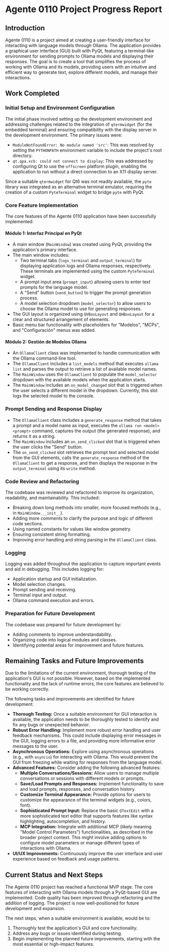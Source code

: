 # Agente 0110 Project Progress Report

## Introduction

Agente 0110 is a project aimed at creating a user-friendly interface for interacting with language models through Ollama. The application provides a graphical user interface (GUI) built with PyQt, featuring a terminal-like environment for sending prompts to Ollama models and displaying their responses. The goal is to create a tool that simplifies the process of working with Ollama and its models, providing users with an intuitive and efficient way to generate text, explore different models, and manage their interactions.

## Work Completed

### Initial Setup and Environment Configuration

The initial phase involved setting up the development environment and addressing challenges related to the integration of `qtermwidget` (for the embedded terminal) and ensuring compatibility with the display server in the development environment. The primary issues were:

*   `ModuleNotFoundError: No module named 'src'`: This was resolved by setting the `PYTHONPATH` environment variable to include the project's root directory.
*   `qt.qpa.xcb: could not connect to display`: This was addressed by configuring Qt to use the `offscreen` platform plugin, enabling the application to run without a direct connection to an X11 display server.

Since a suitable `qtermwidget` for Qt6 was not readily available, the `pyte` library was integrated as an alternative terminal emulator, requiring the creation of a custom `PyteTerminal` widget to bridge `pyte` with PyQt.

### Core Feature Implementation

The core features of the Agente 0110 application have been successfully implemented:

#### Módulo 1: Interfaz Principal en PyQt

*   A main window (`MainWindow`) was created using PyQt, providing the application's primary interface.
*   The main window includes:
    *   Two terminal tabs (`logs_terminal` and `output_terminal`) for displaying application logs and Ollama responses, respectively. These terminals are implemented using the custom `PyteTerminal` widget.
    *   A prompt input area (`prompt_input`) allowing users to enter text prompts for the language model.
    *   A "Send" button (`send_button`) to trigger the prompt generation process.
    *   A model selection dropdown (`model_selector`) to allow users to choose the Ollama model to use for generating responses.
*   The GUI layout is organized using `QVBoxLayout` and `QHBoxLayout` for a clear and structured arrangement of elements.
*   Basic menu bar functionality with placeholders for "Modelos", "MCPs", and "Configuración" menus was added.

#### Módulo 2: Gestión de Modelos Ollama

*   An `OllamaClient` class was implemented to handle communication with the Ollama command-line tool.
*   The `OllamaClient` includes a `list_models` method that executes `ollama list` and parses the output to retrieve a list of available model names.
*   The `MainWindow` uses the `OllamaClient` to populate the `model_selector` dropdown with the available models when the application starts.
*   The `MainWindow` includes an `on_model_changed` slot that is triggered when the user selects a different model in the dropdown. Currently, this slot logs the selected model to the console.

### Prompt Sending and Response Display

*   The `OllamaClient` class includes a `generate_response` method that takes a prompt and a model name as input, executes the `ollama run <model> <prompt>` command, captures the output (the generated response), and returns it as a string.
*   The `MainWindow` includes an `on_send_clicked` slot that is triggered when the user clicks the "Send" button.
*   The `on_send_clicked` slot retrieves the prompt text and selected model from the GUI elements, calls the `generate_response` method of the `OllamaClient` to get a response, and then displays the response in the `output_terminal` using its `write` method.

### Code Review and Refactoring

The codebase was reviewed and refactored to improve its organization, readability, and maintainability. This included:

*   Breaking down long methods into smaller, more focused methods (e.g., in `MainWindow.__init__`).
*   Adding more comments to clarify the purpose and logic of different code sections.
*   Using named constants for values like window geometry.
*   Ensuring consistent string formatting.
*   Improving error handling and string parsing in the `OllamaClient` class.

### Logging

Logging was added throughout the application to capture important events and aid in debugging. This includes logging for:

*   Application startup and GUI initialization.
*   Model selection changes.
*   Prompt sending and receiving.
*   Terminal input and output.
*   Ollama command execution and errors.

### Preparation for Future Development

The codebase was prepared for future development by:

*   Adding comments to improve understandability.
*   Organizing code into logical modules and classes.
*   Identifying potential areas for improvement and future features.

## Remaining Tasks and Future Improvements

Due to the limitations of the current environment, thorough testing of the application's GUI is not possible. However, based on the implemented functionality and the lack of runtime errors, the core features are believed to be working correctly.

The following tasks and improvements are identified for future development:

*   **Thorough Testing:** Once a suitable environment for GUI interaction is available, the application needs to be thoroughly tested to identify and fix any bugs or unexpected behavior.
*   **Robust Error Handling:** Implement more robust error handling and user feedback mechanisms. This could include displaying error messages in the GUI, logging errors to a file, and providing more informative error messages to the user.
*   **Asynchronous Operations:** Explore using asynchronous operations (e.g., with `asyncio`) for interacting with Ollama. This would prevent the GUI from freezing while waiting for responses from the language model.
*   **Advanced Features:** Consider adding the following advanced features:
    *   **Multiple Conversations/Sessions:** Allow users to manage multiple conversations or sessions with different models or prompts.
    *   **Save/Load Prompts and Responses:** Implement functionality to save and load prompts, responses, and conversation history.
    *   **Customize Terminal Appearance:** Provide options for users to customize the appearance of the terminal widgets (e.g., colors, font).
    *   **Sophisticated Prompt Input:** Replace the basic `QTextEdit` with a more sophisticated text editor that supports features like syntax highlighting, autocompletion, and history.
    *   **MCP Integration:** Integrate with additional MCP (likely meaning "Model Control Parameters") functionalities, as described in the broader project context. This might involve adding options to configure model parameters or manage different types of interactions with Ollama.
*   **UI/UX Improvements:** Continuously improve the user interface and user experience based on feedback and usage patterns.

## Current Status and Next Steps

The Agente 0110 project has reached a functional MVP stage. The core features of interacting with Ollama models through a PyQt-based GUI are implemented. Code quality has been improved through refactoring and the addition of logging. The project is now well-positioned for future development and expansion.

The next steps, when a suitable environment is available, would be to:

1.  Thoroughly test the application's GUI and core functionality.
2.  Address any bugs or issues identified during testing.
3.  Begin implementing the planned future improvements, starting with the most essential or high-impact features.